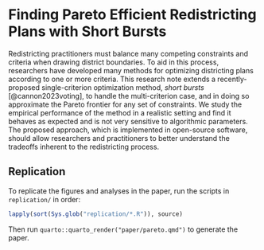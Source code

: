 # Finding Pareto Efficient Redistricting Plans with Short Bursts

Redistricting practitioners must balance many competing constraints and 
criteria when drawing district boundaries.
To aid in this process, researchers have developed many methods for optimizing
districting plans according to one or more criteria.
This research note extends a recently-proposed single-criterion optimization
method, *short bursts* [@cannon2023voting], to handle the multi-criterion case, 
and in doing so approximate the Pareto frontier for any set of constraints.
We study the empirical performance of the method in a realistic setting and 
find it behaves as expected and is not very sensitive to algorithmic parameters.
The proposed approach, which is implemented in open-source software, 
should allow researchers and practitioners 
to better understand the tradeoffs inherent to the redistricting process.

## Replication

To replicate the figures and analyses in the paper, run the scripts in `replication/` in order:

``` r
lapply(sort(Sys.glob("replication/*.R")), source)
```

Then run `quarto::quarto_render("paper/pareto.qmd")` to generate the paper.

